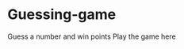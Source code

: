 # Guessing-game
Guess a number and win points
Play the game here <a href="https://guessth3number.netlify.app/"></a>
